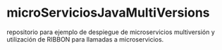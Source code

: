 # microServiciosJavaMultiVersions
repositorio para ejemplo de despiegue de microservicios multiversión y utilización de RIBBON para llamadas a microservicios.
